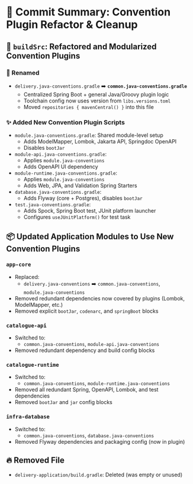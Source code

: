 
# 📝 Commit Summary: Convention Plugin Refactor & Cleanup

## 📁 `buildSrc`: Refactored and Modularized Convention Plugins

### 🔄 Renamed
- `delivery.java-conventions.gradle` ➡️ **`common.java-conventions.gradle`**
    - Centralized Spring Boot + general Java/Groovy plugin logic
    - Toolchain config now uses version from `libs.versions.toml`
    - Moved `repositories { mavenCentral() }` into this file

### ✨ Added New Convention Plugin Scripts
- `module.java-conventions.gradle`: Shared module-level setup
    - Adds ModelMapper, Lombok, Jakarta API, Springdoc OpenAPI
    - Disables `bootJar`
- `module-api.java-conventions.gradle`:
    - Applies `module.java-conventions`
    - Adds OpenAPI UI dependency
- `module-runtime.java-conventions.gradle`:
    - Applies `module.java-conventions`
    - Adds Web, JPA, and Validation Spring Starters
- `database.java-conventions.gradle`:
    - Adds Flyway (core + Postgres), disables `bootJar`
- `test.java-conventions.gradle`:
    - Adds Spock, Spring Boot test, JUnit platform launcher
    - Configures `useJUnitPlatform()` for test task

## 📦 Updated Application Modules to Use New Convention Plugins

### `app-core`
- Replaced:
    - `delivery.java-conventions` ➡️ `common.java-conventions`, `module.java-conventions`
- Removed redundant dependencies now covered by plugins (Lombok, ModelMapper, etc.)
- Removed explicit `bootJar`, `codenarc`, and `springBoot` blocks

### `catalogue-api`
- Switched to:
    - `common.java-conventions`, `module-api.java-conventions`
- Removed redundant dependency and build config blocks

### `catalogue-runtime`
- Switched to:
    - `common.java-conventions`, `module-runtime.java-conventions`
- Removed all redundant Spring, OpenAPI, Lombok, and test dependencies
- Removed `bootJar` and `jar` config blocks

### `infra-database`
- Switched to:
    - `common.java-conventions`, `database.java-conventions`
- Removed Flyway dependencies and packaging config (now in plugin)

## 🔥 Removed File
- `delivery-application/build.gradle`: Deleted (was empty or unused)
